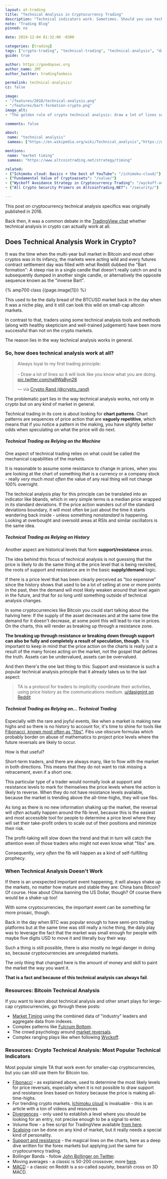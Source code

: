 ```yaml
---
layout: at-trading
title: "Technical Analysis in Cryptocurrency Trading"
description: "Technical indicators work. Sometimes. Should you use technical analysis for crypto?"
note: "Trading Blog"
pinned: no

date: 2019-12-04 01:32:00 -0300

categories: [trading]
tags: ["crypto-trading", "technical-trading", "technical-analysis", "daytrading", "trading-strategy"]
guide: true

author: https://goodopsec.org
author_name: JMT
author_twitter: tradingfanbois

permalink: technical-analysis/
cz: false

image:
- "/features/2018/technical-analysis.png"
- "/features/bart-formation-crypto.png"
image_alt:
- "The golden rule of crypto technical analysis: draw a lot of lines so that everyone will think you know what you're talking about. Credits @crypto_rand."

comments: false

about:
 name: "technical analysis"
 sameas: ["https://en.wikipedia.org/wiki/Technical_analysis","https://www.investopedia.com/university/technical/"]

mentions:
 name: "market timing"
 sameas: "https://www.altcointrading.net/strategy/timing"

related:
- {"Ichimoku cloud: Basics + the best of YouTube": "/ichimoku-cloud/"}
- {"Fundamental Value of Cryptoassets": "/value/"}
- {"Wyckoff Avoidance Strategy in Cryptocurrency Trading": "/wyckoff-avoidance/"}
- {"All Crypto Security Primers on AltcoinTrading.NET": "/security/"}

---
```


This post on cryptocurrency technical analysis specifics was originally published in 2016.

Back then, it was a common debate in the [TradingView chat](http://bit.ly/tradingview-moon) whether technical analysis in crypto can actually work at all.

## Does Technical Analysis Work in Crypto?

It was the time when the multi-year bull market in Bitcoin and most other cryptos was in its infancy, the markets were acting wild and every futures contract settlement day was filled with what Reddit dubbed the "Bart formation": A steep rise in a single candle that doesn't really catch on and is subsequently dumped in another single candle, or alternatively the opposite sequence known as the "inverse Bart".

{% amp700 class {{page.image[1]}} %}

This used to be the daily bread of the BTCUSD market back in the day when it was a niche play, and it still can look this wild on small-cap altcoin markets.

In contrast to that, traders using some technical analysis tools and methods (along with healthy skepticism and well-trained judgement) have been more successful than not on the crypto markets.

The reason lies in the way technical analysis works in general.

### So, how does technical analysis work at all?

<blockquote class="twitter-tweet" data-lang="en-gb"><p lang="en" dir="ltr">Always loyal to my first trading principle:<br><br>- Draw a lot of lines so it will look like you know what you are doing. <a href="https://t.co/na9WaByn28">pic.twitter.com/na9WaByn28</a></p>&mdash; via <a href="https://twitter.com/crypto_rand/status/959190245643255809?ref_src=twsrc%5Etfw">Crypto Rand (@crypto_rand)</a></blockquote>

The problematic part lies in the way technical analysis works, not only in crypto but on any kind of market in general.

Technical trading in its core is about looking for **chart patterns**. Chart patterns are sequences of price action that are **vaguely repetitive**, which means that if you notice a pattern in the making, you have *slightly* better odds when speculating on what the price will do next.

##### Technical Trading as Relying on the Machine

One aspect of technical trading relies on what could be called the mechanical capabilities of the markets.

It is reasonable to assume some resistance to change in prices, when you are looking at the chart of something that is a currency or a company stock - really *very much most often* the value of any real thing will not change 100% overnight.

The technical analysis play for this principle can be translated into an indicator like bbands, which in very simple terms is a median price wrapped in its standard deviations. If the price action wanders out of the standard deviations boundary, it will most often be just about the time it starts wandering back inside - unless something *nonstandard* is happening. Looking at overbought and oversold areas at RSIs and similar oscillators is the same idea.

##### Technical Trading as Relying on History

Another aspect are historical levels that form **support/resistance** areas.

The idea behind this focus of technical analysis is not guessing that the price is likely to do the same thing at the price level that is being revisited, the roots of support and resistance are in the basic **supply/demand** logic.

If there is a price level that has been clearly perceived as "too expensive" since the history shows that used to be a lot of selling at one or more points in the past, then the demand will most likely weaken around that level again in the future, and that for so long until something outside of technical analysis changes.

In some cryptocurrencies like Bitcoin you could start talking about the halving here: If the supply of the asset decreases and at the same time the demand for it doesn't decrease, at some point this will lead to rise in prices. On the charts, this will render as breaking up through a resistance zone.

**The breaking up through resistance or breaking down through support can also be fully and completely a result of speculation, though.** It is important to keep in mind that the price action on the charts is really just a result of the many forces acting on the market, not the gospel that defines the truth. Assets can be undervalued, assets can be overvalued.

And then there's the one last thing to this: Support and resistance is such a popular technical analysis principle that it already takes us to the last aspect:

> TA is a protocol for traders to implicitly coordinate their activities, using price history as the communications medium. [u/dasignint on Reddit](https://www.reddit.com/r/BitcoinMarkets/comments/7vnm87/psa_technical_analysis_is_a_madeup_term_to_hide/dttvtdg/)

##### Technical Trading as Relying on... Technical Trading

Especially with the rare and joyful events, like when a market is making new highs and so there is no history to account for, it's time to shine for tools like [Fibonacci, known most often as "fibs"](/strategy/fibs). Fibs use obscure formulas which probably border on abuse of mathematics to project price levels where the future reversals are likely to occur.

How is that useful?

Short-term traders, and there are always many, like to flow with the market in both directions. This means that they do not want to risk missing a retracement, even if a short one.

This particular type of a trader would normally look at support and resistance levels to mark for themselves the price levels where the action is likely to reverse. When they do not have resistance levels available, because the market is trending above the all-time-highs, they will use fibs.

As long as there is no new information shaking up the market, the reversal will *often* actually happen around the fib level, because this is the easiest and most accessible tool for people to determine a price level where they will set their take-profit orders to scale out of their positions and minimize their risk.

The profit-taking will slow down the trend and that in turn will catch the attention even of those traders who might not even know what "fibs" are.

Consequently, *very often* the fib will happen as a kind of self-fulfilling prophecy.


### When Technical Analysis Doesn't Work

If there is an unexpected important event happening, it will always shake up the markets, no matter how mature and stable they are: China bans Bitcoin? Of course. How about China banning the US Dollar, though? Of course there would be a shake-up too!

With some cryptocurrencies, the important event can be something far more prosaic, though.

Back in the day when BTC was popular enough to have semi-pro trading platforms but at the same time was still really a niche thing, the daily play was to leverage the fact that the market was small enough for people with maybe five digits USD to move it and literally buy their way.

Such a thing is still possible, there is also mostly no legal danger in doing so, because cryptocurrencies are unregulated markets.

The only thing that changed here is the amount of money and skill to paint the market the way you want it.

**That is a fact and because of this technical analysis can always fail**.


### Resources: Bitcoin Technical Analysis

If you want to learn about technical analysis and other smart plays for lerge-cap cryptocurrencies, go through these posts:

* [Market Timing](/strategy/timing/) using the combined data of "industry" leaders and aggregate data from indexes.
* Complex patterns like [Fulcrum Bottom](/strategy/fulcrum-bottom/).
* The crowd psychology around [market reversals](/strategy/reversals/).
* Complex ranging plays like when following [Wyckoff](/strategy/wyckoff-ranging-markets/).

### Resources: Crypto Technical Analysis: Most Popular Technical Indicators

Most popular simple TA that work even for smaller-cap cryptocurrencies, but you can still use them for Bitcoin too.

* [Fibonacci](/strategy/fibs/) - as explained above, used to determine the most likely levels for price reversals, especially when it is not possible to draw support and resistance lines based on history because the price is making all-time-highs.
* For trending crypto markets, [Ichimoku cloud](/ichimoku-cloud/) is invaluable - this is an article with a ton of videos and resources
* [Divergences](/divergences/) - only used to establish a level where you should be looking for an entry, not precise enough to be a signal to enter.
* Volume flow - a free script for TradingView available [from here](https://www.tradingview.com/script/EHTKtnIt-ST-Volume-Flow-v6/).
* [Scalping](/strategy/scalping/) can be done on any kind of market, but it really needs a special kind of personality.
* [Support and resistance](http://forextraininggroup.com/how-to-trade-support-and-resistance-in-the-forex-market/) - the magical lines on the charts, here as a deep dive written for the forex markets but applying just the same for cryptocurrency trading.
* Bollinger Bands - follow [John Bollinger on Twitter](https://twitter.com/bbands).
* Moving averages - a classic is 50-200 crossover, more [here](http://thereformedbroker.com/2012/03/22/golden-crosses-the-bible/).
* [MACD](https://www.investopedia.com/stock-analysis/cotd/022614/bullish-and-bearish-macd-crossovers-lnkd-wyn-amt-twc.aspx) - a classic on Reddit is a so-called *squishy*, bearish cross on 3D MACD.
